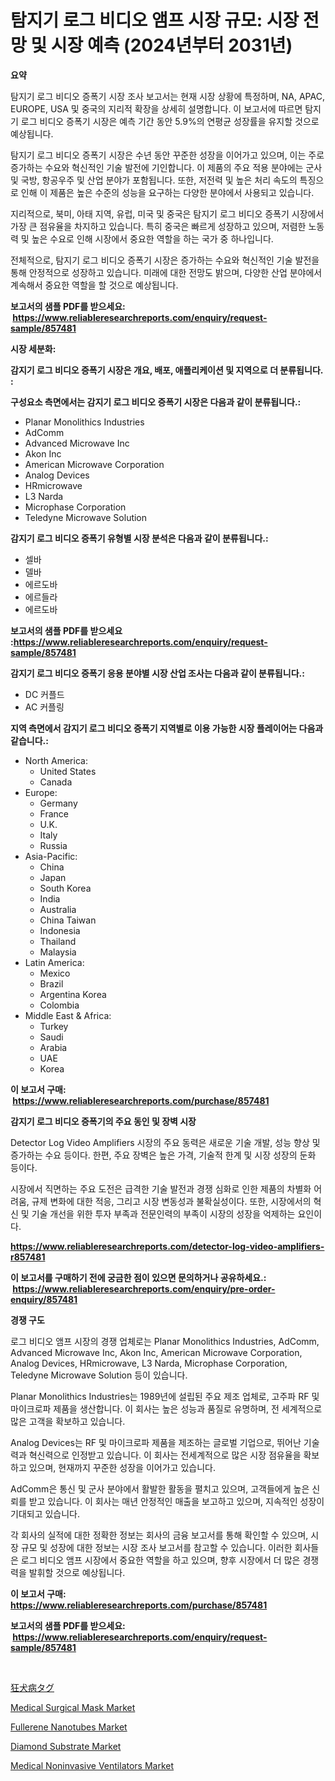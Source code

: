 <p><h1>탐지기 로그 비디오 앰프 시장 규모: 시장 전망 및 시장 예측 (2024년부터 2031년)</h1></p><p><strong>요약</strong></p>
<p><p>탐지기 로그 비디오 증폭기 시장 조사 보고서는 현재 시장 상황에 특정하며, NA, APAC, EUROPE, USA 및 중국의 지리적 확장을 상세히 설명합니다. 이 보고서에 따르면 탐지기 로그 비디오 증폭기 시장은 예측 기간 동안 5.9%의 연평균 성장률을 유지할 것으로 예상됩니다.</p><p>탐지기 로그 비디오 증폭기 시장은 수년 동안 꾸준한 성장을 이어가고 있으며, 이는 주로 증가하는 수요와 혁신적인 기술 발전에 기인합니다. 이 제품의 주요 적용 분야에는 군사 및 국방, 항공우주 및 산업 분야가 포함됩니다. 또한, 저전력 및 높은 처리 속도의 특징으로 인해 이 제품은 높은 수준의 성능을 요구하는 다양한 분야에서 사용되고 있습니다.</p><p>지리적으로, 북미, 아태 지역, 유럽, 미국 및 중국은 탐지기 로그 비디오 증폭기 시장에서 가장 큰 점유율을 차지하고 있습니다. 특히 중국은 빠르게 성장하고 있으며, 저렴한 노동력 및 높은 수요로 인해 시장에서 중요한 역할을 하는 국가 중 하나입니다.</p><p>전체적으로, 탐지기 로그 비디오 증폭기 시장은 증가하는 수요와 혁신적인 기술 발전을 통해 안정적으로 성장하고 있습니다. 미래에 대한 전망도 밝으며, 다양한 산업 분야에서 계속해서 중요한 역할을 할 것으로 예상됩니다.</p></p>
<p><strong>보고서의 샘플 PDF를 받으세요: &nbsp;<a href="https://www.reliableresearchreports.com/enquiry/request-sample/857481">https://www.reliableresearchreports.com/enquiry/request-sample/857481</a></strong></p>
<p><strong>시장 세분화:</strong></p>
<p><strong> 감지기 로그 비디오 증폭기 시장은 개요, 배포, 애플리케이션 및 지역으로 더 분류됩니다. :</strong></p>
<p><strong>구성요소 측면에서는 감지기 로그 비디오 증폭기 시장은 다음과 같이 분류됩니다.:</strong></p>
<p><ul><li>Planar Monolithics Industries</li><li>AdComm</li><li>Advanced Microwave Inc</li><li>Akon Inc</li><li>American Microwave Corporation</li><li>Analog Devices</li><li>HRmicrowave</li><li>L3 Narda</li><li>Microphase Corporation</li><li>Teledyne Microwave Solution</li></ul></p>
<p><strong> 감지기 로그 비디오 증폭기 유형별 시장 분석은 다음과 같이 분류됩니다.:</strong></p>
<p><ul><li>셀바</li><li>델바</li><li>에르도바</li><li>에르들라</li><li>에르도바</li></ul></p>
<p><strong>보고서의 샘플 PDF를 받으세요 :<a href="https://www.reliableresearchreports.com/enquiry/request-sample/857481">https://www.reliableresearchreports.com/enquiry/request-sample/857481</a></strong></p>
<p><strong> 감지기 로그 비디오 증폭기 응용 분야별 시장 산업 조사는 다음과 같이 분류됩니다.:</strong></p>
<p><ul><li>DC 커플드</li><li>AC 커플링</li></ul></p>
<p><strong>지역 측면에서 감지기 로그 비디오 증폭기 지역별로 이용 가능한 시장 플레이어는 다음과 같습니다.:</strong></p>
<p><ul>
    <li>
        North America:
        <ul>
            <li>United States</li>
            <li>Canada</li>
        </ul>
    </li>
    <li>
        Europe:
        <ul>
            <li>Germany</li>
            <li>France</li>
            <li>U.K.</li>
            <li>Italy</li>
            <li>Russia</li>
        </ul>
    </li>
    <li>
        Asia-Pacific:
        <ul>
            <li>China</li>
            <li>Japan</li>
            <li>South Korea</li>
            <li>India</li>
            <li>Australia</li>
            <li>China Taiwan</li>
            <li>Indonesia</li>
            <li>Thailand</li>
            <li>Malaysia</li>
        </ul>
    </li>
    <li>
        Latin America:
        <ul>
            <li>Mexico</li>
            <li>Brazil</li>
            <li>Argentina Korea</li>
            <li>Colombia</li>
        </ul>
    </li>
    <li>
        Middle East & Africa:
        <ul>
            <li>Turkey</li>
            <li>Saudi</li>
            <li>Arabia</li>
            <li>UAE</li>
            <li>Korea</li>
        </ul>
    </li>
    </ul></p>
<p><strong>이 보고서 구매: &nbsp;<a href="https://www.reliableresearchreports.com/purchase/857481">https://www.reliableresearchreports.com/purchase/857481</a></strong></p>
<p><strong>감지기 로그 비디오 증폭기의 주요 동인 및 장벽 시장</strong></p>
<p><p>Detector Log Video Amplifiers 시장의 주요 동력은 새로운 기술 개발, 성능 향상 및 증가하는 수요 등이다. 한편, 주요 장벽은 높은 가격, 기술적 한계 및 시장 성장의 둔화 등이다.</p><p>시장에서 직면하는 주요 도전은 급격한 기술 발전과 경쟁 심화로 인한 제품의 차별화 어려움, 규제 변화에 대한 적응, 그리고 시장 변동성과 불확실성이다. 또한, 시장에서의 혁신 및 기술 개선을 위한 투자 부족과 전문인력의 부족이 시장의 성장을 억제하는 요인이다.</p></p>
<p><strong><a href="https://www.reliableresearchreports.com/detector-log-video-amplifiers-r857481">https://www.reliableresearchreports.com/detector-log-video-amplifiers-r857481</a></strong></p>
<p><strong>이 보고서를 구매하기 전에 궁금한 점이 있으면 문의하거나 공유하세요.: &nbsp;<a href="https://www.reliableresearchreports.com/enquiry/pre-order-enquiry/857481">https://www.reliableresearchreports.com/enquiry/pre-order-enquiry/857481</a></strong></p>
<p><strong>경쟁 구도</strong></p>
<p><p>로그 비디오 앰프 시장의 경쟁 업체로는 Planar Monolithics Industries, AdComm, Advanced Microwave Inc, Akon Inc, American Microwave Corporation, Analog Devices, HRmicrowave, L3 Narda, Microphase Corporation, Teledyne Microwave Solution 등이 있습니다. </p><p>Planar Monolithics Industries는 1989년에 설립된 주요 제조 업체로, 고주파 RF 및 마이크로파 제품을 생산합니다. 이 회사는 높은 성능과 품질로 유명하며, 전 세계적으로 많은 고객을 확보하고 있습니다.</p><p>Analog Devices는 RF 및 마이크로파 제품을 제조하는 글로벌 기업으로, 뛰어난 기술력과 혁신력으로 인정받고 있습니다. 이 회사는 전세계적으로 많은 시장 점유율을 확보하고 있으며, 현재까지 꾸준한 성장을 이어가고 있습니다.</p><p>AdComm은 통신 및 군사 분야에서 활발한 활동을 펼치고 있으며, 고객들에게 높은 신뢰를 받고 있습니다. 이 회사는 매년 안정적인 매출을 보고하고 있으며, 지속적인 성장이 기대되고 있습니다.</p><p>각 회사의 실적에 대한 정확한 정보는 회사의 금융 보고서를 통해 확인할 수 있으며, 시장 규모 및 성장에 대한 정보는 시장 조사 보고서를 참고할 수 있습니다. 이러한 회사들은 로그 비디오 앰프 시장에서 중요한 역할을 하고 있으며, 향후 시장에서 더 많은 경쟁력을 발휘할 것으로 예상됩니다.</p></p>
<p><strong>이 보고서 구매: &nbsp; <a href="https://www.reliableresearchreports.com/purchase/857481">https://www.reliableresearchreports.com/purchase/857481</a></strong></p>
<p><strong>보고서의 샘플 PDF를 받으세요: &nbsp;<a href="https://www.reliableresearchreports.com/enquiry/request-sample/857481">https://www.reliableresearchreports.com/enquiry/request-sample/857481</a></strong><strong></strong></p>
<p>&nbsp;</p>
<p><p><a href="https://github.com/schmahlson/Market-Research-Report-List-1/blob/main/946843623667.md">狂犬病タグ</a></p><p><a href="https://github.com/lataunyatinikmelvin59ilbd0dv/Market-Research-Report-List-2/blob/main/medical-surgical-mask-market.md">Medical Surgical Mask Market</a></p><p><a href="https://www.linkedin.com/pulse/fullerene-nanotubes-market-growth-trends-covid-19-impact-forecasts-mkqec?trackingId=2DxMHgQjO1LliAPHhMnNhw%3D%3D">Fullerene Nanotubes Market</a></p><p><a href="https://www.linkedin.com/pulse/diamond-substrate-market-insights-players-forecast-till-2031-cavill-h8hqc?trackingId=ngp0itADqQWJ7etaelmtHA%3D%3D">Diamond Substrate Market</a></p><p><a href="https://github.com/pgtimber/Market-Research-Report-List-2/blob/main/medical-noninvasive-ventilators-market.md">Medical Noninvasive Ventilators Market</a></p></p>